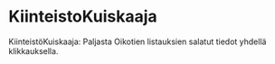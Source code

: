 # KiinteistoKuiskaaja
KiinteistöKuiskaaja: Paljasta Oikotien listauksien salatut tiedot yhdellä klikkauksella.
